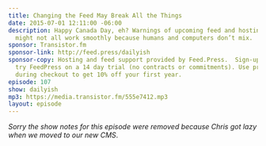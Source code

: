 ```yaml
---
title: Changing the Feed May Break All the Things
date: 2015-07-01 12:11:00 -06:00
description: Happy Canada Day, eh? Warnings of upcoming feed and hosting changes that
  might not all work smoothly because humans and computers don’t mix.
sponsor: Transistor.fm
sponsor-link: http://feed.press/dailyish
sponsor-copy: Hosting and feed support provided by Feed.Press.  Sign-up today and
  try FeedPress on a 14 day trial (no contracts or commitments). Use promo code "dailyish"
  during checkout to get 10% off your first year.
episode: 107
show: dailyish
mp3: https://media.transistor.fm/555e7412.mp3
layout: episode
---
```


<em>Sorry the show notes for this episode were removed because Chris got lazy when we moved to our new CMS</em>.
